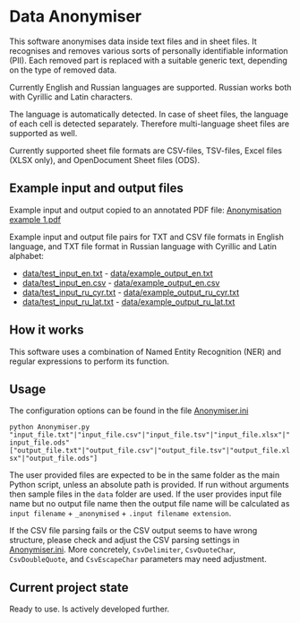 # Data Anonymiser

This software anonymises data inside text files and in sheet files. It recognises and removes various sorts of personally identifiable information (PII). Each removed part is replaced with a suitable generic text, depending on the type of removed data. 

Currently English and Russian languages are supported. Russian works both with Cyrillic and Latin characters. 

The language is automatically detected. In case of sheet files, the language of each cell is detected separately. Therefore multi-language sheet files are supported as well.

Currently supported sheet file formats are CSV-files, TSV-files, Excel files (XLSX only), and OpenDocument Sheet files (ODS).


## Example input and output files

Example input and output copied to an annotated PDF file: <a href="https://github.com/levitation-opensource/DataAnonymiser/blob/main/Anonymisation example 1.pdf"><u>Anonymisation example 1.pdf</u></a>

Example input and output file pairs for TXT and CSV file formats in English language, and TXT file format in Russian language with Cyrillic and Latin alphabet:
* <a href="https://github.com/levitation-opensource/DataAnonymiser/blob/main/data/test_input_en.txt"><u>data/test_input_en.txt</u></a> - <a href="https://github.com/levitation-opensource/DataAnonymiser/blob/main/data/example_output_en.txt"><u>data/example_output_en.txt</u></a>
* <a href="https://github.com/levitation-opensource/DataAnonymiser/blob/main/data/test_input_en.csv"><u>data/test_input_en.csv</u></a> - <a href="https://github.com/levitation-opensource/DataAnonymiser/blob/main/data/example_output_en.csv"><u>data/example_output_en.csv</u></a>
* <a href="https://github.com/levitation-opensource/DataAnonymiser/blob/main/data/test_input_ru_cyr.txt"><u>data/test_input_ru_cyr.txt</u></a> - <a href="https://github.com/levitation-opensource/DataAnonymiser/blob/main/data/example_output_ru_cyr.txt"><u>data/example_output_ru_cyr.txt</u></a>
* <a href="https://github.com/levitation-opensource/DataAnonymiser/blob/main/data/test_input_ru_lat.txt"><u>data/test_input_ru_lat.txt</u></a> - <a href="https://github.com/levitation-opensource/DataAnonymiser/blob/main/data/example_output_ru_lat.txt"><u>data/example_output_ru_lat.txt</u></a>


## How it works

This software uses a combination of Named Entity Recognition (NER) and regular expressions to perform its function.


## Usage

The configuration options can be found in the file <a href="https://github.com/levitation-opensource/DataAnonymiser/blob/main/Anonymiser.ini"><u>Anonymiser.ini</u></a>

`python Anonymiser.py "input_file.txt"|"input_file.csv"|"input_file.tsv"|"input_file.xlsx"|"input_file.ods" ["output_file.txt"|"output_file.csv"|"output_file.tsv"|"output_file.xlsx"|"output_file.ods"]`

The user provided files are expected to be in the same folder as the main Python script, unless an absolute path is provided. If run without arguments then sample files in the `data` folder are used. If the user provides input file name but no output file name then the output file name will be calculated as `input filename` + `_anonymised` + `.input filename extension`.

If the CSV file parsing fails or the CSV output seems to have wrong structure, please check and adjust the CSV parsing settings in <a href="https://github.com/levitation-opensource/DataAnonymiser/blob/main/Anonymiser.ini"><u>Anonymiser.ini</u></a>. More concretely, `CsvDelimiter`, `CsvQuoteChar`, `CsvDoubleQuote`, and `CsvEscapeChar` parameters may need adjustment.


## Current project state
Ready to use. Is actively developed further.
